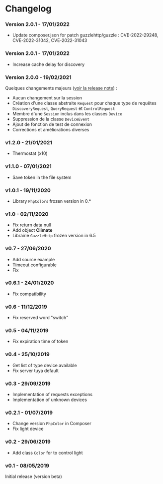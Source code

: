 # Changelog

### Version 2.0.1 - 17/01/2022

- Update composer.json for patch guzzlehttp/guzzle : CVE-2022-29248, CVE-2022-31042, CVE-2022-31043


### Version 2.0.1 - 17/01/2022

- Increase cache delay for discovery


### Version 2.0.0 - 19/02/2021

Quelques changements majeurs ([voir la release note](RELEASE-2.md)) :
- Aucun changement sur la session
- Création d'une classe abstraite `Request` pour chaque type de requêtes `DiscoveryRequest`, `QueryRequest` et `ControlRequest`
- Membre d'une `Session` inclus dans les classes `Device`
- Suppression de la classe `DeviceEvent`
- Ajout de fonction de test de connexion
- Corrections et améliorations diverses


### v1.2.0 - 21/01/2021

- Thermostat (x10)


### v1.1.0 - 07/01/2021

- Save token in the file system


### v1.0.1 - 19/11/2020

- Library `PhpColors` frozen version in 0.*


### v1.0 - 02/11/2020

- Fix return data null
- Add object **Climate**
- Librairie `GuzzleHttp` frozen version in 6.5


### v0.7 - 27/06/2020

- Add source example
- Timeout configurable
- Fix


### v0.6.1 - 24/01/2020

- Fix compatibility


### v0.6 - 11/12/2019

- Fix reserved word "switch"


### v0.5 - 04/11/2019

- Fix expiration time of token


### v0.4 - 25/10/2019

- Get list of type device available
- Fix server tuya default


### v0.3 - 29/09/2019

- Implementation of requests exceptions
- Implementation of unknown devices


### v0.2.1 - 01/07/2019

- Change version `PhpColor` in Composer
- Fix light device


### v0.2 - 29/06/2019

- Add class `Color` for to control light


### v0.1 - 08/05/2019

Initial release (version beta)